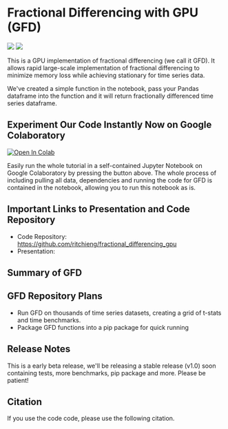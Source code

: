 # Fractional Differencing with GPU (GFD)

<img src="https://img.shields.io/badge/license-MIT-green.svg"/>
<img src="https://img.shields.io/badge/version-v0.1-blue.svg"/>

This is a GPU implementation of fractional differencing (we call it GFD). It allows rapid large-scale implementation of fractional differencing to minimize memory loss while achieving stationary for time series data.

We've created a simple function in the notebook, pass your Pandas dataframe into the function and it will return fractionally differenced time series dataframe. 

## Experiment Our Code Instantly Now on Google Colaboratory

<a href="https://github.com/ritchieng/fractional_differencing_gpu/notebooks/gpu_fractional_differencing.ipynb">
  <img src="https://colab.research.google.com/assets/colab-badge.svg" alt="Open In Colab"/>
</a>

Easily run the whole tutorial in a self-contained Jupyter Notebook on Google Colaboratory by pressing the button above. The whole process of including pulling all data, dependencies and running the code for GFD is contained in the notebook, allowing you to run this notebook as is.

## Important Links to Presentation and Code Repository
- Code Repository: https://github.com/ritchieng/fractional_differencing_gpu
- Presentation: 

## Summary of GFD

## GFD Repository Plans
- Run GFD on thousands of time series datasets, creating a grid of t-stats and time benchmarks.
- Package GFD functions into a pip package for quick running

## Release Notes
This is a early beta release, we'll be releasing a stable release (v1.0) soon containing tests, more benchmarks, pip package and more. Please be patient!

## Citation
If you use the code code, please use the following citation.
